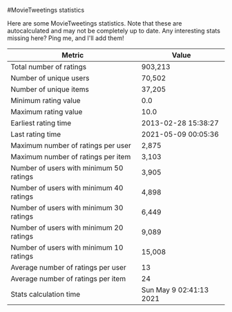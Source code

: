 #MovieTweetings statistics

Here are some MovieTweetings statistics. Note that these are autocalculated and may not be completely up to date. Any interesting stats missing here? Ping me, and I'll add them!

Metric | Value
--- | ---
Total number of ratings                 | 903,213
Number of unique users                  | 70,502
Number of unique items                  | 37,205
Minimum rating value                    | 0.0
Maximum rating value                    | 10.0
Earliest rating time                    | 2013-02-28 15:38:27
Last rating time                        | 2021-05-09 00:05:36
Maximum number of ratings per user      | 2,875
Maximum number of ratings per item      | 3,103
Number of users with minimum 50 ratings | 3,905
Number of users with minimum 40 ratings | 4,898
Number of users with minimum 30 ratings | 6,449
Number of users with minimum 20 ratings | 9,089
Number of users with minimum 10 ratings | 15,008
Average number of ratings per user      | 13
Average number of ratings per item      | 24
Stats calculation time                  | Sun May  9 02:41:13 2021

